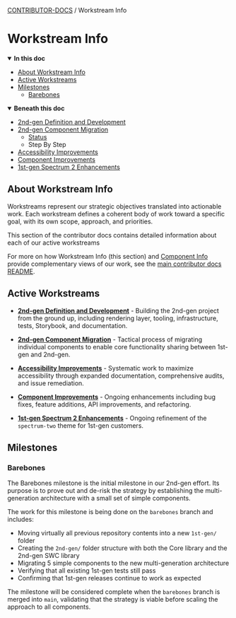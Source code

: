 <!-- Generated breadcrumbs - DO NOT EDIT -->

[CONTRIBUTOR-DOCS](../README.md) / Workstream Info

<!-- Document title (editable) -->

# Workstream Info

<!-- Generated TOC - DO NOT EDIT -->

<details open>
<summary><strong>In this doc</strong></summary>

- [About Workstream Info](#about-workstream-info)
- [Active Workstreams](#active-workstreams)
- [Milestones](#milestones)
    - [Barebones](#barebones)

</details>

<details open>
<summary><strong>Beneath this doc</strong></summary>

- [2nd-gen Definition and Development](01_2nd-gen-definition-and-development/README.md)
- [2nd-gen Component Migration](02_2nd-gen-component-migration/README.md)
    - [Status](02_2nd-gen-component-migration/01_status.md)
    - Step By Step
- [Accessibility Improvements](03_accessibility-improvements/README.md)
- [Component Improvements](04_component-improvements/README.md)
- [1st-gen Spectrum 2 Enhancements](05_1st-gen-spectrum-2-enhancements/README.md)

</details>

<!-- Document content (editable) -->

## About Workstream Info

Workstreams represent our strategic objectives translated into actionable work. Each workstream defines a coherent body of work toward a specific goal, with its own scope, approach, and priorities.

This section of the contributor docs contains detailed information about each of our active workstreams

For more on how Workstream Info (this section) and [Component Info](../05_component-info/README.md) provide complementary views of our work, see the [main contributor docs README](../README.md#about-these-contributor-docs).

## Active Workstreams

- **[2nd-gen Definition and Development](./01_2nd-gen-definition-and-development/README.md)** - Building the 2nd-gen project from the ground up, including rendering layer, tooling, infrastructure, tests, Storybook, and documentation.

- **[2nd-gen Component Migration](./02_2nd-gen-component-migration/README.md)** - Tactical process of migrating individual components to enable core functionality sharing between 1st-gen and 2nd-gen.

- **[Accessibility Improvements](./03_accessibility-improvements/README.md)** - Systematic work to maximize accessibility through expanded documentation, comprehensive audits, and issue remediation.

- **[Component Improvements](./04_component-improvements/README.md)** - Ongoing enhancements including bug fixes, feature additions, API improvements, and refactoring.

- **[1st-gen Spectrum 2 Enhancements](./05_1st-gen-spectrum-2-enhancements/README.md)** - Ongoing refinement of the `spectrum-two` theme for 1st-gen customers.

## Milestones

### Barebones

The Barebones milestone is the initial milestone in our 2nd-gen effort. Its purpose is to prove out and de-risk the strategy by establishing the multi-generation architecture with a small set of simple components.

The work for this milestone is being done on the `barebones` branch and includes:

- Moving virtually all previous repository contents into a new `1st-gen/` folder
- Creating the `2nd-gen/` folder structure with both the Core library and the 2nd-gen SWC library
- Migrating 5 simple components to the new multi-generation architecture
- Verifying that all existing 1st-gen tests still pass
- Confirming that 1st-gen releases continue to work as expected

The milestone will be considered complete when the `barebones` branch is merged into `main`, validating that the strategy is viable before scaling the approach to all components.
